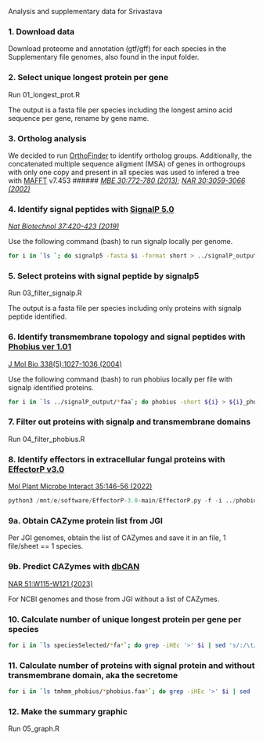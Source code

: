 Analysis and supplementary data for Srivastava 

### **1. Download data**

Download proteome and annotation (gtf/gff) for each species in the Supplementary file genomes, also found in the input folder. 

### **2. Select unique longest protein per gene**

Run 01_longest_prot.R 

The output is a fasta file per species including the longest amino acid sequence per gene, rename by gene name. 

### **3. Ortholog analysis**

We decided to run [OrthoFinder](https://github.com/davidemms/OrthoFinder) to identify ortholog groups. Additionally, the concatenated multiple sequence aligment (MSA) of genes in orthogroups with only one copy and present in all species was used to infered a tree with [MAFFT](https://mafft.cbrc.jp/alignment/software/) v7.453 ###### _[MBE 30:772-780 (2013)](https://doi.org/10.1093/molbev/mst010); [NAR 30:3059-3066 (2002)](https://doi.org/10.1093/nar/gkf436)_

### **4. Identify signal peptides with [SignalP 5.0](https://services.healthtech.dtu.dk/services/SignalP-5.0/)**
_[Nat Biotechnol 37:420-423 (2019)](https://doi.org/10.1038/s41587-019-0036-z)_

Use the following command (bash) to run signalp locally per genome. 

```bash 
for i in `ls `; do signalp5 -fasta $i -format short > ../signalP_output/${i}_summary.signalp5 ; done
```

### **5. Select proteins with signal peptide by signalp5**

Run 03_filter_signalp.R

The output is a fasta file per species including only proteins with signalp peptide identified. 

### **6. Identify transmembrane topology and signal peptides with [Phobius ver 1.01](https://phobius.sbc.su.se/)** 
[J Mol Bio 338(5):1027-1036 (2004)](https://doi.org/10.1016/j.jmb.2004.03.016)

Use the following command (bash) to run phobius locally per file with signalp identified proteins. 

```bash 
for i in `ls ../signalP_output/*faa`; do phobius -short ${i} > ${i}_phobius.out ; done
```

### **7. Filter out proteins with signalp and transmembrane domains**

Run 04_filter_phobius.R

### **8. Identify effectors in extracellular fungal proteins with [EffectorP v3.0](https://effectorp.csiro.au/)** 
[Mol Plant Microbe Interact 35:146-56 (2022)](https://doi.org/10.1094/MPMI-08-21-0201-R)

```python
python3 /mnt/e/software/EffectorP-3.0-main/EffectorP.py -f -i ../phobius/*_signalp.faa_phobius.faa > *.aa_signalp.faa_phobius.faa_fungal_effectorP.out
```

### **9a. Obtain CAZyme protein list from JGI**

Per JGI genomes, obtain the list of CAZymes and save it in an file, 1 file/sheet == 1 species. 

### **9b. Predict CAZymes with [dbCAN](https://bcb.unl.edu/dbCAN2/)**
[NAR 51:W115-W121 (2023)](https://doi.org/10.1093/nar/gkad328)

For NCBI genomes and those from JGI without a list of CAZymes. 

### **10. Calculate number of unique longest protein per gene per species**

```bash 
for i in `ls speciesSelected/*fa*`; do grep -iHEc '>' $i | sed 's/:/\t/g'; done > proteome_size.txt
```

### **11. Calculate number of proteins with signal protein and without transmembrane domain**, aka the secretome

```bash
for i in `ls tmhmm_phobius/*phobius.faa*`; do grep -iHEc '>' $i | sed 's/:/\t/g'; done > secretome_nosignal_nophobius.txt
```

### **12. Make the summary graphic**

Run 05_graph.R
